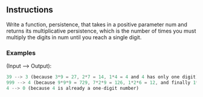 ## Instructions


Write a function, persistence, that takes in a positive parameter num and returns its multiplicative persistence, which is the number of times you must multiply the digits in num until you reach a single digit.

### Examples

(Input --> Output):

```rust
39 --> 3 (because 3*9 = 27, 2*7 = 14, 1*4 = 4 and 4 has only one digit)
999 --> 4 (because 9*9*9 = 729, 7*2*9 = 126, 1*2*6 = 12, and finally 1*2 = 2)
4 --> 0 (because 4 is already a one-digit number)
```
